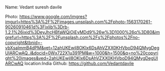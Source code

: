 Name: Vedant suresh davile

Photo: https://www.google.com/imgres?imgurl=https%3A%2F%2Fimages.unsplash.com%2Fphoto-1563170261-90260910461d%3Fixlib%3Drb-1.2.1%26ixid%3DeyJhcHBfaWQiOjEyMDd9%26w%3D1000%26q%3D80&imgrefurl=https%3A%2F%2Funsplash.com%2Fs%2Fphotos%2Fno-copyright&tbnid=-vbXsalmmB4dPM&vet=12ahUKEwjl8OKlx6DsAhVZXX0KHVboD94QMygDegUIARCwAQ..i&docid=0Wx722X1u391PM&w=1000&h=1500&q=no%20copyright%20images&ved=2ahUKEwjl8OKlx6DsAhVZXX0KHVboD94QMygDegUIARCwAQ
location:India
Github: https://github.com/Vedantdavile
